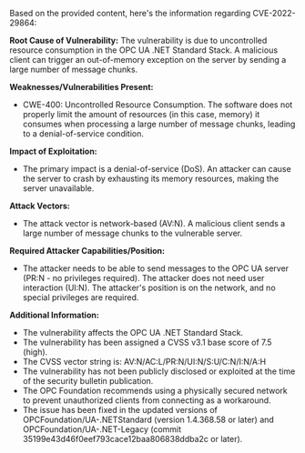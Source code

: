 Based on the provided content, here's the information regarding CVE-2022-29864:

**Root Cause of Vulnerability:**
The vulnerability is due to uncontrolled resource consumption in the OPC UA .NET Standard Stack. A malicious client can trigger an out-of-memory exception on the server by sending a large number of message chunks.

**Weaknesses/Vulnerabilities Present:**
- CWE-400: Uncontrolled Resource Consumption. The software does not properly limit the amount of resources (in this case, memory) it consumes when processing a large number of message chunks, leading to a denial-of-service condition.

**Impact of Exploitation:**
- The primary impact is a denial-of-service (DoS). An attacker can cause the server to crash by exhausting its memory resources, making the server unavailable.

**Attack Vectors:**
- The attack vector is network-based (AV:N). A malicious client sends a large number of message chunks to the vulnerable server.

**Required Attacker Capabilities/Position:**
- The attacker needs to be able to send messages to the OPC UA server (PR:N - no privileges required). The attacker does not need user interaction (UI:N). The attacker's position is on the network, and no special privileges are required.

**Additional Information:**
- The vulnerability affects the OPC UA .NET Standard Stack.
- The vulnerability has been assigned a CVSS v3.1 base score of 7.5 (high).
- The CVSS vector string is: AV:N/AC:L/PR:N/UI:N/S:U/C:N/I:N/A:H
- The vulnerability has not been publicly disclosed or exploited at the time of the security bulletin publication.
- The OPC Foundation recommends using a physically secured network to prevent unauthorized clients from connecting as a workaround.
- The issue has been fixed in the updated versions of OPCFoundation/UA-.NETStandard (version 1.4.368.58 or later) and OPCFoundation/UA-.NET-Legacy (commit 35199e43d46f0eef793cace12baa806838ddba2c or later).